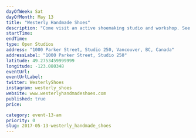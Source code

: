 ```yaml
---
dayOfWeek: Sat
dayOfMonth: May 13
title: "Westerly Handmade Shoes"
description: "Come visit an active shoemaking studio and workshop. See shoes on display and ask questions about the process of having shoes made. "
startTime: 
endTime: 
type: Open Studios
address: "1000 Parker Street, Studio 250, Vancouver, BC, Canada"
addressLabel: "1000 Parker Street, Studio 250"
latitude: 49.2753459999999
longitude: -123.080348
eventUrl: 
eventUrlLabel: 
twitter: WesterlyShoes
instagram: westerly_shoes
website: www.westerlyhandmadeshoes.com
published: true
price: 

category: event-13-am
priority: 0
slug: 2017-05-13-westerly_handmade_shoes
---
```

